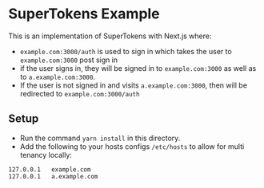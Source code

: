 # SuperTokens Example

This is an implementation of SuperTokens with Next.js where:

-   `example.com:3000/auth` is used to sign in which takes the user to `example.com:3000` post sign in
-   if the user signs in, they will be signed in to `example.com:3000` as well as to `a.example.com:3000`.
-   If the user is not signed in and visits `a.example.com:3000`, then will be redirected to `example.com:3000/auth`

## Setup

-   Run the command `yarn install` in this directory.
-   Add the following to your hosts configs `/etc/hosts` to allow for multi tenancy locally:

```
127.0.0.1   example.com
127.0.0.1   a.example.com
```
